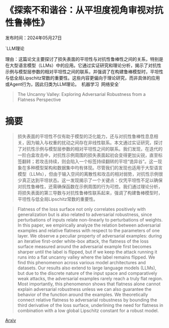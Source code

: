 # 《探索不和谐谷：从平坦度视角审视对抗性鲁棒性》

发布时间：2024年05月27日

`LLM理论

理由：这篇论文主要探讨了损失表面的平坦性与对抗性鲁棒性之间的关系，特别是在大型语言模型（LLMs）中的应用。它通过实证研究和理论分析，揭示了对抗性示例与模型层参数的相对平坦性之间的联系，并强调了在构建鲁棒模型时，平坦性与低全局Lipschitz常数的重要性。这些内容更偏向于理论研究，而非具体的应用或Agent行为，因此归类为LLM理论。` `机器学习` `网络安全`

> The Uncanny Valley: Exploring Adversarial Robustness from a Flatness Perspective

# 摘要

> 损失表面的平坦性不仅有助于模型的泛化能力，还与对抗性鲁棒性息息相关，因为输入与权重的扰动之间存在非线性联系。本文通过实证研究，探讨了对抗性示例与模型层参数的相对平坦性之间的联系。我们发现，在迭代的一阶白盒攻击中，对抗性示例周围的损失表面起初会变得更加尖锐，直至标签翻转；若攻击持续，则会陷入一个标签持续翻转的平坦“诡异谷”。这一现象在多种模型架构和数据集中均有体现。尽管我们的发现也适用于大型语言模型（LLMs），但由于输入空间的离散性和攻击的相对弱势，对抗性示例很少真正达到平坦状态。这一发现揭示了一个关键点：仅凭平坦性不足以确保对抗性鲁棒性，还需确保函数在示例周围的行为可控。我们通过理论分析，将损失表面的第三导数与对抗性鲁棒性联系起来，强调了构建鲁棒模型时，平坦性与低全局Lipschitz常数的重要性。

> Flatness of the loss surface not only correlates positively with generalization but is also related to adversarial robustness, since perturbations of inputs relate non-linearly to perturbations of weights. In this paper, we empirically analyze the relation between adversarial examples and relative flatness with respect to the parameters of one layer. We observe a peculiar property of adversarial examples: during an iterative first-order white-box attack, the flatness of the loss surface measured around the adversarial example first becomes sharper until the label is flipped, but if we keep the attack running it runs into a flat uncanny valley where the label remains flipped. We find this phenomenon across various model architectures and datasets. Our results also extend to large language models (LLMs), but due to the discrete nature of the input space and comparatively weak attacks, the adversarial examples rarely reach a truly flat region. Most importantly, this phenomenon shows that flatness alone cannot explain adversarial robustness unless we can also guarantee the behavior of the function around the examples. We theoretically connect relative flatness to adversarial robustness by bounding the third derivative of the loss surface, underlining the need for flatness in combination with a low global Lipschitz constant for a robust model.

[Arxiv](https://arxiv.org/abs/2405.16918)